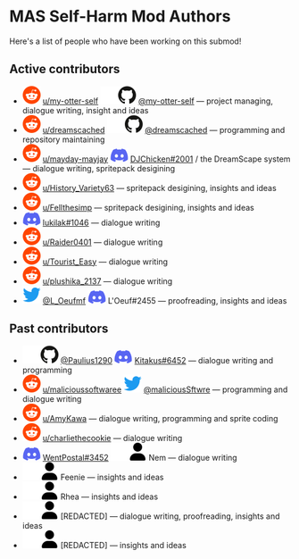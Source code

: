 # MAS Self-Harm Mod Authors

Here's a list of people who have been working on this submod!

<!--
General consistency guidelines everyone should try to stick to:

    a) Links go first. That means if there are multiple social links
       available as well as text credits — then social links go first,
       and then goes text (e.g. @link-a, text-b.)
    b) @-prefixed links/credits go first. That means if there are
       multiple credits to add, and some have @-prefix — these credits
       should go first. Note that this does not override the a) part —
       non-links with @-prefix should go after unprefixed links
       (e.g. @link-a, link-b, @text-a, text-b.)
    c) 'User' credit always goes last, after all other credits and
       social links. Moreover, it's generally preferred that social
       links are used instead of generic 'User' credit, which should
       be more of a fallback option if no other social media available.


For easier maintenance, here are the common social media link snippets.
Feel free to copy, paste and adjust indents, but:

    a) only change USERNAME placeholder;
    b) DO NOT BREAK LINES OR ADJUST SPACES INSIDE THE LINE.


Reddit:

    ![reddit](.github/icons/reddit.svg) [u/USERNAME](https://reddit.com/u/USERNAME)

GitHub:

    ![github](.github/icons/github-light.svg#gh-dark-mode-only)![github](.github/icons/github-dark.svg#gh-light-mode-only) [@USERNAME](https://github.com/USERNAME)

Twitter:

    ![twitter](.github/icons/twitter.svg) [@USERNAME](https://twitter.com/USERNAME)

Discord:

    ![discord](.github/icons/discord.svg) [USERNAME](https://discordapp.com/users/ID)

User:

    ![user](.github/icons/user-light.svg#gh-dark-mode-only)![user](.github/icons/user-dark.svg#gh-light-mode-only) USERNAME
-->

## Active contributors

* ![reddit](.github/icons/reddit.svg) [u/my-otter-self](https://reddit.com/u/my-otter-self)
  ![github](.github/icons/github-light.svg#gh-dark-mode-only)![github](.github/icons/github-dark.svg#gh-light-mode-only) [@my-otter-self](https://github.com/my-otter-self)
  — project managing, dialogue writing, insight and ideas
* ![reddit](.github/icons/reddit.svg) [u/dreamscached](https://reddit.com/u/dreamscached)
  ![github](.github/icons/github-light.svg#gh-dark-mode-only)![github](.github/icons/github-dark.svg#gh-light-mode-only) [@dreamscached](https://github.com/dreamscached)
  — programming and repository maintaining
* ![reddit](.github/icons/reddit.svg) [u/mayday-mayjay](https://reddit.com/u/mayday-mayjay)
  ![discord](.github/icons/discord.svg) [DJChicken#2001](https://discordapp.com/users/270333416346484737) / the DreamScape system
  — dialogue writing, spritepack desigining
* ![reddit](.github/icons/reddit.svg) [u/History_Variety63](https://reddit.com/u/History_Variety63)
  — spritepack desigining, insights and ideas
* ![reddit](/.github/icons/reddit.svg) [u/Fellthesimp](https://reddit.com/u/Fellthesimp)
  — spritepack desigining, insights and ideas
* ![discord](.github/icons/discord.svg) [lukilak#1046](https://discordapp.com/users/687765936069279784)
  — dialogue writing
* ![reddit](.github/icons/reddit.svg) [u/Raider0401](https://reddit.com/u/Raider0401)
  — dialogue writing
* ![reddit](/.github/icons/reddit.svg) [u/Tourist_Easy](https://reddit.com/u/Tourist_Easy)
  — dialogue writing
* ![reddit](/.github/icons/reddit.svg) [u/plushika_2137](https://reddit.com/u/plushika_2137)
  — dialogue writing
* ![twitter](.github/icons/twitter.svg) [@L_Oeufmf](https://twitter.com/L_Oeufmf)
  ![discord](.github/icons/discord.svg) L'Oeuf#2455
  — proofreading, insights and ideas



## Past contributors

* ![github](.github/icons/github-light.svg#gh-dark-mode-only)![github](.github/icons/github-dark.svg#gh-light-mode-only) [@Paulius1290](https://github.com/Paulius1290)
  ![discord](.github/icons/discord.svg) [Kitakus#6452](https://discordapp.com/users/360806535196049420)
  — dialogue writing and programming
* ![reddit](.github/icons/reddit.svg) [u/malicioussoftwaree](https://reddit.com/u/malicioussoftwaree)
  ![twitter](.github/icons/twitter.svg) [@maliciousSftwre](https://twitter.com/maliciousSftwre)
  — programming and dialogue writing
* ![reddit](.github/icons/reddit.svg) [u/AmyKawa](https://reddit.com/u/AmyKawa)
  — dialogue writing, programming and sprite coding
* ![reddit](.github/icons/reddit.svg) [u/charliethecookie](https://reddit.com/u/charliethecookie)
  — dialogue writing
* ![discord](.github/icons/discord.svg) [WentPostal#3452](https://discordapp.com/users/659124262115999779)
  ![user](.github/icons/user-light.svg#gh-dark-mode-only)![user](.github/icons/user-dark.svg#gh-light-mode-only) Nem
  — dialogue writing
* ![user](.github/icons/user-light.svg#gh-dark-mode-only)![user](.github/icons/user-dark.svg#gh-light-mode-only) Feenie
  — insights and ideas
* ![user](.github/icons/user-light.svg#gh-dark-mode-only)![user](.github/icons/user-dark.svg#gh-light-mode-only) Rhea
  — insights and ideas
* ![user](.github/icons/user-light.svg#gh-dark-mode-only)![user](.github/icons/user-dark.svg#gh-light-mode-only) [REDACTED]
  — dialogue writing, proofreading, insights and ideas
* ![user](.github/icons/user-light.svg#gh-dark-mode-only)![user](.github/icons/user-dark.svg#gh-light-mode-only) [REDACTED]
  — insights and ideas
